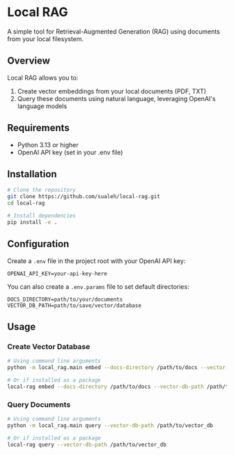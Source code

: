 # Local RAG

A simple tool for Retrieval-Augmented Generation (RAG) using documents from your local filesystem.

## Overview

Local RAG allows you to:
1. Create vector embeddings from your local documents (PDF, TXT)
2. Query these documents using natural language, leveraging OpenAI's language models

## Requirements

- Python 3.13 or higher
- OpenAI API key (set in your .env file)

## Installation

```bash
# Clone the repository
git clone https://github.com/sualeh/local-rag.git
cd local-rag

# Install dependencies
pip install -e .
```

## Configuration

Create a `.env` file in the project root with your OpenAI API key:

```
OPENAI_API_KEY=your-api-key-here
```

You can also create a `.env.params` file to set default directories:

```
DOCS_DIRECTORY=path/to/your/documents
VECTOR_DB_PATH=path/to/save/vector/database
```

## Usage

### Create Vector Database

```bash
# Using command line arguments
python -m local_rag.main embed --docs-directory /path/to/docs --vector-db-path /path/to/vector_db

# Or if installed as a package
local-rag embed --docs-directory /path/to/docs --vector-db-path /path/to/vector_db
```

### Query Documents

```bash
# Using command line arguments
python -m local_rag.main query --vector-db-path /path/to/vector_db

# Or if installed as a package
local-rag query --vector-db-path /path/to/vector_db
```
